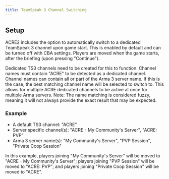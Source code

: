 ```yaml
---
title: TeamSpeak 3 Channel Switching
---
```


## Setup
ACRE2 includes the option to automatically switch to a dedicated TeamSpeak 3 channel upon game start. This is enabled by default and can be turned off with CBA settings. Players are moved when the game starts, after the briefing (upon pressing "Continue").

Dedicated TS3 channels need to be created for this to function. Channel names must contain "ACRE" to be detected as a dedicated channel. 
Channel names can contain all or part of the Arma 3 server name. If this is the case, the best matching channel name will be selected to switch to. This allows for multiple ACRE dedicated channels to be active at once for multiple Arma servers.
Note: The name matching is considered fuzzy, meaning it will not always provide the exact result that may be expected.

### Example
 - A default TS3 channel: "ACRE"
 - Server specific channel(s): "ACRE - My Community's Server", "ACRE: PVP"
 - Arma 3 server name(s): "My Community's Server", "PVP Session", "Private Coop Session"

In this example, players joining "My Community's Server" will be moved to "ACRE - My Community's Server"; players joining "PVP Session" will be moved to "ACRE: PVP"; and players joining "Private Coop Session" will be moved to "ACRE".
